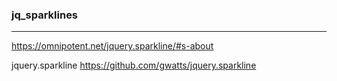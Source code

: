 ### jq_sparklines
---

https://omnipotent.net/jquery.sparkline/#s-about

jquery.sparkline
https://github.com/gwatts/jquery.sparkline

```js

```

